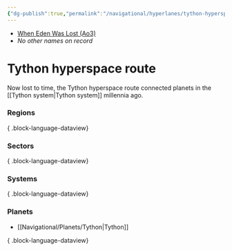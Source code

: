 ```yaml
---
{"dg-publish":true,"permalink":"/navigational/hyperlanes/tython-hyperspace-route/","tags":["map","hyperlane"],"noteIcon":"saber1"}
---
```


- [When Eden Was Lost (Ao3)](https://archiveofourown.org/works/19334440)
- *No other names on record*
# Tython hyperspace route

Now lost to time, the Tython hyperspace route connected planets in the [[Tython system\|Tython system]] millennia ago. 

### Regions

{ .block-language-dataview}
### Sectors

{ .block-language-dataview}
### Systems

{ .block-language-dataview}
### Planets
- [[Navigational/Planets/Tython\|Tython]]

{ .block-language-dataview}
